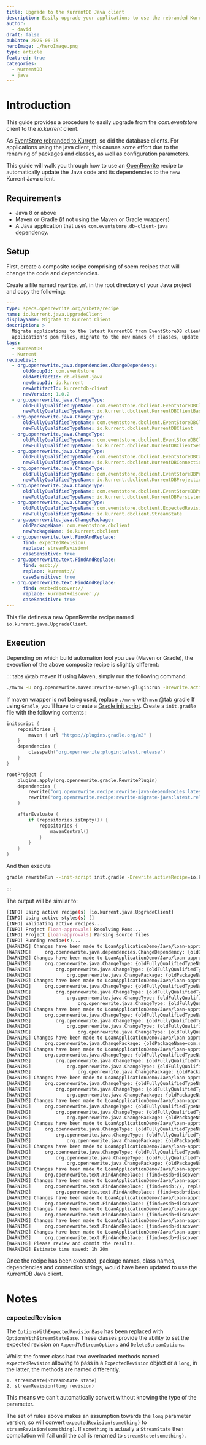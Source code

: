 ```yaml
---
title: Upgrade to the KurrentDB Java client
description: Easily upgrade your applications to use the rebranded KurrentDB Java client from the EventStoreDB client.
author:
  - david
draft: false
pubDate: 2025-06-15
heroImage: ./heroImage.png
type: article
featured: true
categories:
  - KurrentDB
  - java
---
```



# Introduction

This guide provides a procedure to easily upgrade from the *com.eventstore* client to the *io.kurrent* client.


As [EventStore rebranded to Kurrent](https://www.kurrent.io/blog/event-store-is-evolving-to-kurrent), so did the database clients. For applications using the java client, this causes some effort due to the renaming of packages and classes, as well as configuration parameters.

This guide will walk you through how to use an [OpenRewrite](https://docs.openrewrite.org) recipe to automatically update the Java code and its dependencies to the new Kurrent Java client.

## Requirements
- Java 8 or above
- Maven or Gradle (if not using the Maven or Gradle wrappers)
- A Java application that uses `com.eventstore.db-client-java` dependency.

## Setup

First, create a composite recipe comprising of soem recipes that will change the code and dependencies.

Create a file named `rewrite.yml` in the root directory of your Java project and copy the following:

```yaml
---
type: specs.openrewrite.org/v1beta/recipe
name: io.kurrent.java.UpgradeClient
displayName: Migrate to Kurrent Client
description: >
  Migrate applications to the latest KurrentDB from EventStoreDB client. This recipe will modify an
  application's pom files, migrate to the new names of classes, update package information and change the connection strings.
tags:
  - KurrentDB
  - Kurrent
recipeList:
  - org.openrewrite.java.dependencies.ChangeDependency:
      oldGroupId: com.eventstore
      oldArtifactId: db-client-java
      newGroupId: io.kurrent
      newArtifactId: kurrentdb-client
      newVersion: 1.0.2
  - org.openrewrite.java.ChangeType:
      oldFullyQualifiedTypeName: com.eventstore.dbclient.EventStoreDBClientBase
      newFullyQualifiedTypeName: io.kurrent.dbclient.KurrentDBClientBase
  - org.openrewrite.java.ChangeType:
      oldFullyQualifiedTypeName: com.eventstore.dbclient.EventStoreDBClient
      newFullyQualifiedTypeName: io.kurrent.dbclient.KurrentDBClient
  - org.openrewrite.java.ChangeType:
      oldFullyQualifiedTypeName: com.eventstore.dbclient.EventStoreDBClientSettings
      newFullyQualifiedTypeName: io.kurrent.dbclient.KurrentDBClientSettings
  - org.openrewrite.java.ChangeType:
      oldFullyQualifiedTypeName: com.eventstore.dbclient.EventStoreDBConnectionString
      newFullyQualifiedTypeName: io.kurrent.dbclient.KurrentDBConnectionString
  - org.openrewrite.java.ChangeType:
      oldFullyQualifiedTypeName: com.eventstore.dbclient.EventStoreDBProjectionManagementClient
      newFullyQualifiedTypeName: io.kurrent.dbclient.KurrentDBProjectionManagementClient
  - org.openrewrite.java.ChangeType:
      oldFullyQualifiedTypeName: com.eventstore.dbclient.EventStoreDBPersistentSubscriptionsClient
      newFullyQualifiedTypeName: io.kurrent.dbclient.KurrentDBPersistentSubscriptionsClient
  - org.openrewrite.java.ChangeType:
      oldFullyQualifiedTypeName: com.eventstore.dbclient.ExpectedRevision
      newFullyQualifiedTypeName: io.kurrent.dbclient.StreamState
  - org.openrewrite.java.ChangePackage:
      oldPackageName: com.eventstore.dbclient
      newPackageName: io.kurrent.dbclient
  - org.openrewrite.text.FindAndReplace:
      find: expectedRevision(
      replace: streamRevision(
      caseSensitive: true
  - org.openrewrite.text.FindAndReplace:
      find: esdb://
      replace: kurrent://
      caseSensitive: true
  - org.openrewrite.text.FindAndReplace:
      find: esdb+discover://
      replace: kurrent+discover://
      caseSensitive: true
---

```

This file defines a new OpenRewrite recipe named `io.kurrent.java.UpgradeClient`. 

## Execution

Depending on which build automation tool you use (Maven or Gradle), the execution of the above composite recipe is slightly different:

::: tabs
@tab maven
If using Maven, simply run the following command:
```bash
./mvnw -U org.openrewrite.maven:rewrite-maven-plugin:run -Drewrite.activeRecipes=io.kurrent.java.UpgradeClient -Drewrite.recipeArtifactCoordinates=org.openrewrite.recipe:rewrite-java-dependencies:1.29.0,org.openrewrite.recipe:rewrite-migrate-java:3.3.0
```
If maven wrapper is not being used, replace `./mvnw` with `mvn`
@tab gradle
If using `Gradle`, you'll have to create a [Gradle init script](https://docs.openrewrite.org/running-recipes/running-rewrite-on-a-gradle-project-without-modifying-the-build). Create a `init.gradle` file with the following contents :

```kotlin
initscript {
    repositories {
        maven { url "https://plugins.gradle.org/m2" }
    }
    dependencies {
        classpath("org.openrewrite:plugin:latest.release")
    }
}

rootProject {
    plugins.apply(org.openrewrite.gradle.RewritePlugin)
    dependencies {
        rewrite("org.openrewrite.recipe:rewrite-java-dependencies:latest.release")
        rewrite("org.openrewrite.recipe:rewrite-migrate-java:latest.release")
    }

    afterEvaluate {
        if (repositories.isEmpty()) {
            repositories {
                mavenCentral()
            }
        }
    }
}
```
And then execute 

```bash
gradle rewriteRun --init-script init.gradle -Drewrite.activeRecipe=io.kurrent.java.UpgradeClient
```
:::

The output will be similar to:

```bash
[INFO] Using active recipe(s) [io.kurrent.java.UpgradeClient]
[INFO] Using active styles(s) []
[INFO] Validating active recipes...
[INFO] Project [loan-approvals] Resolving Poms...
[INFO] Project [loan-approvals] Parsing source files
[INFO] Running recipe(s)...
[WARNING] Changes have been made to LoanApplicationDemo/Java/loan-approvals/pom.xml by:
[WARNING]     org.openrewrite.java.dependencies.ChangeDependency: {oldGroupId=com.eventstore, oldArtifactId=db-client-java, newGroupId=io.kurrent, newArtifactId=kurrentdb-client, newVersion=1.0.2}
[WARNING] Changes have been made to LoanApplicationDemo/Java/loan-approvals/src/main/java/com/eventstore/loans/credit/CreditController.java by:
[WARNING]     org.openrewrite.java.ChangeType: {oldFullyQualifiedTypeName=com.eventstore.dbclient.EventStoreDBClientBase, newFullyQualifiedTypeName=io.kurrent.dbclient.KurrentDBClientBase}
[WARNING]         org.openrewrite.java.ChangeType: {oldFullyQualifiedTypeName=com.eventstore.dbclient.EventStoreDBClient, newFullyQualifiedTypeName=io.kurrent.dbclient.KurrentDBClient}
[WARNING]             org.openrewrite.java.ChangePackage: {oldPackageName=com.eventstore.dbclient, newPackageName=io.kurrent.dbclient}
[WARNING] Changes have been made to LoanApplicationDemo/Java/loan-approvals/src/main/java/com/eventstore/loans/LoanApprovalsConfiguration.java by:
[WARNING]     org.openrewrite.java.ChangeType: {oldFullyQualifiedTypeName=com.eventstore.dbclient.EventStoreDBClientBase, newFullyQualifiedTypeName=io.kurrent.dbclient.KurrentDBClientBase}
[WARNING]         org.openrewrite.java.ChangeType: {oldFullyQualifiedTypeName=com.eventstore.dbclient.EventStoreDBClient, newFullyQualifiedTypeName=io.kurrent.dbclient.KurrentDBClient}
[WARNING]             org.openrewrite.java.ChangeType: {oldFullyQualifiedTypeName=com.eventstore.dbclient.EventStoreDBClientSettings, newFullyQualifiedTypeName=io.kurrent.dbclient.KurrentDBClientSettings}
[WARNING]                 org.openrewrite.java.ChangeType: {oldFullyQualifiedTypeName=com.eventstore.dbclient.EventStoreDBConnectionString, newFullyQualifiedTypeName=io.kurrent.dbclient.KurrentDBConnectionString}
[WARNING] Changes have been made to LoanApplicationDemo/Java/loan-approvals/src/main/java/com/eventstore/loans/LoanApprovalsApplication.java by:
[WARNING]     org.openrewrite.java.ChangeType: {oldFullyQualifiedTypeName=com.eventstore.dbclient.EventStoreDBClientBase, newFullyQualifiedTypeName=io.kurrent.dbclient.KurrentDBClientBase}
[WARNING]         org.openrewrite.java.ChangeType: {oldFullyQualifiedTypeName=com.eventstore.dbclient.EventStoreDBClient, newFullyQualifiedTypeName=io.kurrent.dbclient.KurrentDBClient}
[WARNING]             org.openrewrite.java.ChangeType: {oldFullyQualifiedTypeName=com.eventstore.dbclient.EventStoreDBClientSettings, newFullyQualifiedTypeName=io.kurrent.dbclient.KurrentDBClientSettings}
[WARNING]                 org.openrewrite.java.ChangeType: {oldFullyQualifiedTypeName=com.eventstore.dbclient.EventStoreDBConnectionString, newFullyQualifiedTypeName=io.kurrent.dbclient.KurrentDBConnectionString}
[WARNING] Changes have been made to LoanApplicationDemo/Java/loan-approvals/src/main/java/com/eventstore/loans/subscriptions/EventHandler.java by:
[WARNING]     org.openrewrite.java.ChangePackage: {oldPackageName=com.eventstore.dbclient, newPackageName=io.kurrent.dbclient}
[WARNING] Changes have been made to LoanApplicationDemo/Java/loan-approvals/src/main/java/com/eventstore/loans/subscriptions/PersistentSubscriptionListener.java by:
[WARNING]     org.openrewrite.java.ChangeType: {oldFullyQualifiedTypeName=com.eventstore.dbclient.EventStoreDBClientBase, newFullyQualifiedTypeName=io.kurrent.dbclient.KurrentDBClientBase}
[WARNING]         org.openrewrite.java.ChangeType: {oldFullyQualifiedTypeName=com.eventstore.dbclient.EventStoreDBClient, newFullyQualifiedTypeName=io.kurrent.dbclient.KurrentDBClient}
[WARNING]             org.openrewrite.java.ChangeType: {oldFullyQualifiedTypeName=com.eventstore.dbclient.EventStoreDBPersistentSubscriptionsClient, newFullyQualifiedTypeName=io.kurrent.dbclient.KurrentDBPersistentSubscriptionsClient}
[WARNING]                 org.openrewrite.java.ChangePackage: {oldPackageName=com.eventstore.dbclient, newPackageName=io.kurrent.dbclient}
[WARNING] Changes have been made to LoanApplicationDemo/Java/loan-approvals/src/main/java/com/eventstore/loans/subscriptions/SubscriptionListener.java by:
[WARNING]     org.openrewrite.java.ChangeType: {oldFullyQualifiedTypeName=com.eventstore.dbclient.EventStoreDBClientBase, newFullyQualifiedTypeName=io.kurrent.dbclient.KurrentDBClientBase}
[WARNING]         org.openrewrite.java.ChangeType: {oldFullyQualifiedTypeName=com.eventstore.dbclient.EventStoreDBClient, newFullyQualifiedTypeName=io.kurrent.dbclient.KurrentDBClient}
[WARNING]             org.openrewrite.java.ChangePackage: {oldPackageName=com.eventstore.dbclient, newPackageName=io.kurrent.dbclient}
[WARNING] Changes have been made to LoanApplicationDemo/Java/loan-approvals/src/main/java/com/eventstore/loans/decider/DeciderController.java by:
[WARNING]     org.openrewrite.java.ChangeType: {oldFullyQualifiedTypeName=com.eventstore.dbclient.EventStoreDBClientBase, newFullyQualifiedTypeName=io.kurrent.dbclient.KurrentDBClientBase}
[WARNING]         org.openrewrite.java.ChangeType: {oldFullyQualifiedTypeName=com.eventstore.dbclient.EventStoreDBClient, newFullyQualifiedTypeName=io.kurrent.dbclient.KurrentDBClient}
[WARNING]             org.openrewrite.java.ChangePackage: {oldPackageName=com.eventstore.dbclient, newPackageName=io.kurrent.dbclient}
[WARNING] Changes have been made to LoanApplicationDemo/Java/loan-approvals/src/main/java/com/eventstore/loans/request/LoansController.java by:
[WARNING]     org.openrewrite.java.ChangeType: {oldFullyQualifiedTypeName=com.eventstore.dbclient.EventStoreDBClientBase, newFullyQualifiedTypeName=io.kurrent.dbclient.KurrentDBClientBase}
[WARNING]         org.openrewrite.java.ChangeType: {oldFullyQualifiedTypeName=com.eventstore.dbclient.EventStoreDBClient, newFullyQualifiedTypeName=io.kurrent.dbclient.KurrentDBClient}
[WARNING]             org.openrewrite.java.ChangePackage: {oldPackageName=com.eventstore.dbclient, newPackageName=io.kurrent.dbclient}
[WARNING] Changes have been made to LoanApplicationDemo/Java/loan-approvals/src/main/java/com/eventstore/loans/underwriting/ApprovalsService.java by:
[WARNING]     org.openrewrite.java.ChangeType: {oldFullyQualifiedTypeName=com.eventstore.dbclient.EventStoreDBClientBase, newFullyQualifiedTypeName=io.kurrent.dbclient.KurrentDBClientBase}
[WARNING]         org.openrewrite.java.ChangeType: {oldFullyQualifiedTypeName=com.eventstore.dbclient.EventStoreDBClient, newFullyQualifiedTypeName=io.kurrent.dbclient.KurrentDBClient}
[WARNING]             org.openrewrite.java.ChangePackage: {oldPackageName=com.eventstore.dbclient, newPackageName=io.kurrent.dbclient}
[WARNING] Changes have been made to LoanApplicationDemo/Java/loan-approvals/src/main/resources/application.yml by:
[WARNING]     org.openrewrite.text.FindAndReplace: {find=esdb+discover://, replace=kurrent+discover://, caseSensitive=true}
[WARNING] Changes have been made to LoanApplicationDemo/Java/loan-approvals/rewrite.yml by:
[WARNING]     org.openrewrite.text.FindAndReplace: {find=esdb://, replace=kurrent://, caseSensitive=true}
[WARNING]         org.openrewrite.text.FindAndReplace: {find=esdb+discover://, replace=kurrent+discover://, caseSensitive=true}
[WARNING] Changes have been made to LoanApplicationDemo/Java/loan-approvals/cluster-config.yml by:
[WARNING]     org.openrewrite.text.FindAndReplace: {find=esdb+discover://, replace=kurrent+discover://, caseSensitive=true}
[WARNING] Changes have been made to LoanApplicationDemo/Java/loan-approvals/config.yml by:
[WARNING]     org.openrewrite.text.FindAndReplace: {find=esdb+discover://, replace=kurrent+discover://, caseSensitive=true}
[WARNING] Changes have been made to LoanApplicationDemo/Java/loan-approvals/shared.yml by:
[WARNING]     org.openrewrite.text.FindAndReplace: {find=esdb+discover://, replace=kurrent+discover://, caseSensitive=true}
[WARNING] Changes have been made to LoanApplicationDemo/Java/loan-approvals/README.md by:
[WARNING]     org.openrewrite.text.FindAndReplace: {find=esdb+discover://, replace=kurrent+discover://, caseSensitive=true}
[WARNING] Please review and commit the results.
[WARNING] Estimate time saved: 1h 20m

```

Once the recipe has been executed, package names, class names, dependencies and connection strings, would have been updated to use the KurrentDB Java client.

# Notes
   ### expectedRevision

The `OptionsWithExpectedRevisionBase` has been replaced with `OptionsWithStreamStateBase`. These classes provide the ability to set the expected revision on `AppendToStreamOptions` and `DeleteStreamOptions`. 

Whilst the former class had two overloaded methods named `expectedRevision` allowing to pass in a `ExpectedRevision` object or a `long`, in the latter, the methods are named differently.

    1. streamState(StreamState state)
    2. streamRevision(long revision)

This means we can't automatically convert without knowing the type of the parameter. 

The set of rules above makes an assumption towards the `long` parameter version, so will convert `expectedRevision(something)` to `streamRevision(something)`. If `something` is actually a `StreamState` then compilation will fail until the call is renamed to `streamState(something)`.